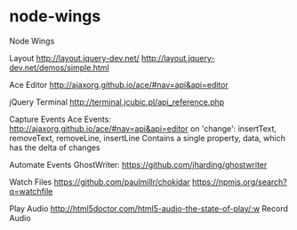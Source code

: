 node-wings
==========

Node Wings


Layout 
http://layout.jquery-dev.net/
http://layout.jquery-dev.net/demos/simple.html

Ace Editor
http://ajaxorg.github.io/ace/#nav=api&api=editor

jQuery Terminal
http://terminal.jcubic.pl/api_reference.php

Capture Events
Ace Events: http://ajaxorg.github.io/ace/#nav=api&api=editor
    on 'change': insertText, removeText, removeLine, insertLine
        Contains a single property, data, which has the delta of changes

Automate Events
GhostWriter: https://github.com/jharding/ghostwriter


Watch Files
https://github.com/paulmillr/chokidar
https://npmjs.org/search?q=watchfile

Play Audio
http://html5doctor.com/html5-audio-the-state-of-play/:w
Record Audio

